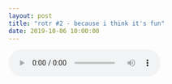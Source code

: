 ```yaml
---
layout: post
title: "rotr #2 - because i think it's fun"
date: 2019-10-06 10:00:00
---
```


<cut/>

<audio src="eps/rotr-2.opus" controls></audio>

